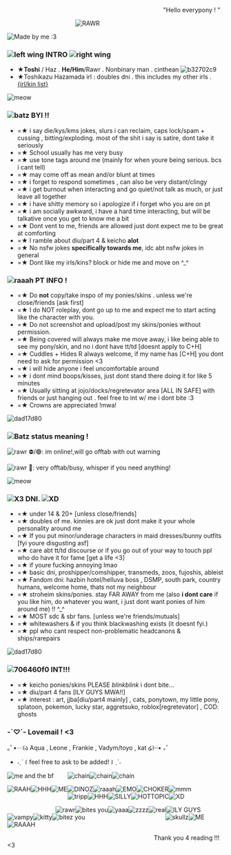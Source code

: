                               "Hello everypony ! "

            ![RAWR](https://64.media.tumblr.com/4cb467adf5421494a6c4929f7a6db8fd/166344cc9954bba2-e0/s540x810/727da5780341da9e1ec4a751d5960f55ac0604d6.gifv)

![Made by me :3](https://media.discordapp.net/attachments/1086954357091745812/1199661463057473577/Untitled394_20240124182423.png?ex=6603f44d&is=65f17f4d&hm=044a50fdd7cc6d08faf0e58eb694f11ad932b496ffe05855350e694000f0d90e&=&format=webp&quality=lossless&width=1025&height=342)
### ![left wing](https://media.discordapp.net/attachments/1086954357091745812/1199669554817802281/Untitled395_20240124185809.png?ex=6603fbd6&is=65f186d6&hm=502ff6d5f3cf324bb8575f1b4ba5912cd31a5fed3dac52c53f9adc2409f78329&=&format=webp&quality=lossless) INTRO ![right wing](https://media.discordapp.net/attachments/1086954357091745812/1199669548375359609/Untitled395_20240124185806.png?ex=6603fbd5&is=65f186d5&hm=7bc3b537e0870e0c8269a1f5aa837b73cc075a6f154df9de74e27fc170a84f59&=&format=webp&quality=lossless)
  - ★**Toshi** / Haz . **He/Him**/Rawr . Nonbinary man . cinthean ![b32702c9](https://wilardo.crd.co/assets/images/gallery14/ec2291ee.gif?v=ee8a995d)
  - ★Toshikazu Hazamada irl : doubles dni . this includes my other irls . [{irl/kin list}](https://rentry.co/VampToshikazu)

![meow](https://autism.crd.co/assets/images/gallery01/235aabb0.png?v=69d6a439)

### ![batz](https://literature.crd.co/assets/images/gallery05/ea79e511.gif?v=0b76180b) BYI !!
- =★ i say die/kys/kms jokes, slurs i can reclaim, caps lock/spam + cussing , bitting/exploding. most of the shit i say is satire, dont take it seriously
- =★ School usually has me very busy
- =★ use tone tags around me (mainly for when youre being serious. bcs i cant tell) 
- =★ may come off as mean and/or blunt at times
- =★ i forget to respond sometimes , can also be very distant/clingy
- =★ i get burnout when interacting and go quiet/not talk as much, or just leave all together
- =★ i have shitty memory so i apologize if i forget who you are on pt
- =★ i am socially awkward, i have a hard time interacting, but will be talkative once you get to know me a bit
- =★ Dont vent to me, friends are allowed just dont expect me to be great at comforting
- =★ I ramble about diu/part 4 & keicho **alot**
- =★ No nsfw jokes **specifically towards me**, idc abt nsfw jokes in general
- =★ Dont like my irls/kins? block or hide me and move on ^_^

### ![raaah](https://literature.crd.co/assets/images/gallery05/49fc50a2.gif?v=0b76180b) PT INFO !
- =★ Do **not** copy/take inspo of my ponies/skins . unless we're close/friends [ask first]
- =★ I do NOT roleplay, dont go up to me and expect me to start acting like the character with you.
- =★ Do not screenshot and upload/post my skins/ponies without permission.
- =★ Being covered will always make me move away, i like being able to see my pony/skin, and no i dont have tt/td [doesnt apply to C+H]
- =★ Cuddles + Hides R always welcome, if my name has [C+H] you dont need to ask for permission <3
- =★ i will hide anyone i feel uncomfortable around
- =★ i dont mind boops/kisses, just dont stand there doing it for like 5 minutes
- =★ Usually sitting at jojo/docks/regretevator area [ALL IN SAFE] with friends or just hanging out . feel free to int w/ me i dont bite :3
- =★ Crowns are appreciated !mwa!

![dad17d80](https://autism.crd.co/assets/images/gallery01/61387993.png?v=69d6a439)

### ![Batz](https://autism.crd.co/assets/images/gallery07/dcc63613.gif?v=69d6a439) status meaning !
![rawr](https://wilardo.crd.co/assets/images/gallery23/c06d76c0.gif?v=ee8a995d) ⛔/🟢: im online!,will go offtab with out warning 

![rawr](https://wilardo.crd.co/assets/images/gallery23/c06d76c0.gif?v=ee8a995d) 🌙: very offtab/busy, whisper if you need anything!

![meow](https://ponytown.ju.mp/assets/images/gallery10/be5cfdb8.gif?v=f5d952f9)

### ![X3](https://literature.crd.co/assets/images/gallery05/a227b58e.gif?v=0b76180b) DNI. ![XD](https://wilardo.crd.co/assets/images/gallery18/7726ea4c.png?v=ee8a995d)
- =★ under 14 & 20+ [unless close/friends]
- =★ doubles of me. kinnies are ok just dont make it your whole personality around me
- =★ If you put minor/underage characters in maid dresses/bunny outfits [fyi youre disgusting asf]
- =★ care abt tt/td discourse or if you go out of your way to touch ppl who do have it for fame [get a life <3]
- =★ if youre fucking annoying lmao
- =★ basic dni, proshipper/comshipper, transmeds, zoos, fujoshis, ableist
- =★ Fandom dni: hazbin hotel/helluva boss , DSMP, south park, country humans, welcome home, thats not my neighbour
- =★ stroheim skins/ponies. stay FAR AWAY from me (also **i dont care** if you like him, do whatever you want, i just dont want ponies of him around me) !! ^_^
- =★ MOST sdc & sbr fans. [unless we're friends/mutuals]
- =★ whitewashers & if you think blackwashing exists (it doesnt fyi.)
- =★ ppl who cant respect non-problematic headcanons & ships/rarepairs
  
![dad17d80](https://autism.crd.co/assets/images/gallery01/61387993.png?v=69d6a439)
### ![706460f0](https://literature.crd.co/assets/images/gallery05/46ec6a57.gif?v=0b76180b) INT!!! 
- =★ keicho ponies/skins PLEASE *blinkblink* i dont bite... 
- =★ diu/part 4 fans [ILY GUYS MWA!!]
- =★ interest : art, jjba[diu/part4 mainly] , cats, ponytown, my little pony, splatoon, pokemon, lucky star, aggretsuko, roblox[regretevator] , COD: ghosts

### -`♡´- Lovemail ! <3
｡ﾟ•┈꒰ა Aqua , Leone , Frankie , Vadym/toyo , kat ໒꒱┈•  ｡ﾟ
- ˗ˏˋ ꒰ feel free to ask to be added! ꒱ ˎˊ˗

![me and the bf](https://media.discordapp.net/attachments/1086954357091745812/1218376260028469360/Untitled394_20240316095200.png?ex=66077050&is=65f4fb50&hm=5ba3a69fb02d6ef1cbd8bb7e48748712bfd82ab4a69a68701bac2fec7163fbe2&=&format=webp&quality=lossless&width=1025&height=342)
  ![chain](https://ponytown.ju.mp/assets/images/gallery10/be5cfdb8.gif?v=f5d952f9)![chain](https://ponytown.ju.mp/assets/images/gallery10/be5cfdb8.gif?v=f5d952f9)![chain](https://ponytown.ju.mp/assets/images/gallery10/be5cfdb8.gif?v=f5d952f9)

![RAAH](https://64.media.tumblr.com/7a82699302d1d9aac8e7ed5a78c1f4f4/a4a715527ced9f74-d2/s100x200/0c9eceab71e563730bf7cd59c627c6e741958ba0.gifv)![HHH](https://paleking.carrd.co/assets/images/gallery01/0215978a.png?v26071698921061)![ME](https://paleking.carrd.co/assets/images/gallery03/0eda44e9.gif?v26071698921061)![DINOZ](https://paleking.carrd.co/assets/images/gallery09/f9d360b0.jpg?v26071698921061)![raaah](https://user-images.githubusercontent.com/117339244/209936637-d33f5bfc-fa63-450d-be07-28f8770da647.jpg)![EMO](https://wilardo.crd.co/assets/images/gallery11/f27a8ce7_original.jpg?v=b62e9456)![CHOKER](https://user-images.githubusercontent.com/117339244/212819803-303728af-870f-4cd1-af1f-8648a1256d61.png)![mmm](https://images-wixmp-ed30a86b8c4ca887773594c2.wixmp.com/f/e1ba8300-5b89-461a-ab89-d9af0bcaa30a/dcman6u-1e4f5a4d-6e1e-456c-bbad-f1f75a3ed2f3.png?token=eyJ0eXAiOiJKV1QiLCJhbGciOiJIUzI1NiJ9.eyJzdWIiOiJ1cm46YXBwOjdlMGQxODg5ODIyNjQzNzNhNWYwZDQxNWVhMGQyNmUwIiwiaXNzIjoidXJuOmFwcDo3ZTBkMTg4OTgyMjY0MzczYTVmMGQ0MTVlYTBkMjZlMCIsIm9iaiI6W1t7InBhdGgiOiJcL2ZcL2UxYmE4MzAwLTViODktNDYxYS1hYjg5LWQ5YWYwYmNhYTMwYVwvZGNtYW42dS0xZTRmNWE0ZC02ZTFlLTQ1NmMtYmJhZC1mMWY3NWEzZWQyZjMucG5nIn1dXSwiYXVkIjpbInVybjpzZXJ2aWNlOmZpbGUuZG93bmxvYWQiXX0.OCLHusKClCwh4NtEQRP45fU1J8pwPFD7Q-ZmAKwFmH0)
          ![tripp](https://gifcity.carrd.co/assets/images/gallery248/0b8a4273.png?v=ef10e8f3)![HHH](https://gifcity.carrd.co/assets/images/gallery59/64918deb.gif?v=ef10e8f3)![SILLY](https://gifcity.carrd.co/assets/images/gallery51/761ca4c2.png?v=ef10e8f3)![HOTTOPIC](https://gifcity.carrd.co/assets/images/gallery51/f36006ce.gif?v=ef10e8f3)![XD](https://gifcity.carrd.co/assets/images/gallery60/a6e71ca9.png?v=ef10e8f3)

        ![rawr](https://biscuit2.crd.co/assets/images/gallery49/1e5b009b.gif?v=dfc17534)![bites you](https://biscuit2.crd.co/assets/images/gallery49/21f18a95.gif?v=dfc17534)![yaaa](https://biscuit2.crd.co/assets/images/gallery49/576be01d.gif?v=dfc17534)![zzzz](https://gifcity.carrd.co/assets/images/gallery24/22fd8a91.gif?v=ef10e8f3)![real](https://gifcity.carrd.co/assets/images/gallery24/b9dbffbf.gif?v=ef10e8f3)![ILY GUYS](https://gifcity.carrd.co/assets/images/gallery14/9abd604f.gif?v=ef10e8f3)![vampy](https://gifcity.carrd.co/assets/images/gallery14/77e19876.gif?v=ef10e8f3)![kitty](https://gifcity.carrd.co/assets/images/gallery14/a2ab3737.gif?v=ef10e8f3)![bitez you](https://gifcity.carrd.co/assets/images/gallery14/f5d4f615.gif?v=ef10e8f3)
             ![skullz](https://gifcity.carrd.co/assets/images/gallery23/1646719d.gif?v=ef10e8f3)![ME](https://gifcity.carrd.co/assets/images/gallery23/37a9f40c.png?v=ef10e8f3)![RAAAH](https://gifcity.carrd.co/assets/images/gallery24/a65e4188.gif?v=ef10e8f3)

                         Thank you 4 reading !!! <3
